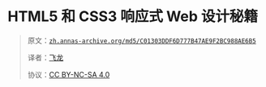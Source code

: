 # HTML5 和 CSS3 响应式 Web 设计秘籍

> 原文：[`zh.annas-archive.org/md5/C01303DDF6D777B47AE9F2BC988AE6B5`](https://zh.annas-archive.org/md5/C01303DDF6D777B47AE9F2BC988AE6B5)
> 
> 译者：[飞龙](https://github.com/wizardforcel)
> 
> 协议：[CC BY-NC-SA 4.0](http://creativecommons.org/licenses/by-nc-sa/4.0/)
